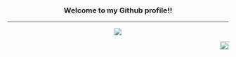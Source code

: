 <h3 align="center"> Welcome to my Github profile!! </h3>

___

<div align="center">
  <a href="https://github.com/SuzukiKatsuma">
    <img src="https://github-readme-stats.vercel.app/api/top-langs/?username=SuzukiKatsuma&?count_private=true&title_color=ec6d71&text_color=fffffc&border_color=a22041&bg_color=302833&layout=compact&card_width=720px&langs_count=10&custom_title=❖&nbsp;Most&nbsp;Used&nbsp;Languages&nbsp;❖">
  </a>
</div>

<p align="right"> 
  <a href="https://github.com/SuzukiKatsuma">
    <img height="20" src="https://img.shields.io/github/followers/SuzukiKatsuma?label=follow&logo=github&style=flat" />
  </a>
</p>

<!--
**SuzukiKatsuma/SuzukiKatsuma** is a ✨ _special_ ✨ repository because its `README.md` (this file) appears on your GitHub profile.

Here are some ideas to get you started:

- 🔭 I’m currently working on ...
- 🌱 I’m currently learning ...
- 👯 I’m looking to collaborate on ...
- 🤔 I’m looking for help with ...
- 💬 Ask me about ...
- 📫 How to reach me: ...
- 😄 Pronouns: ...
- ⚡ Fun fact: ...
-->

